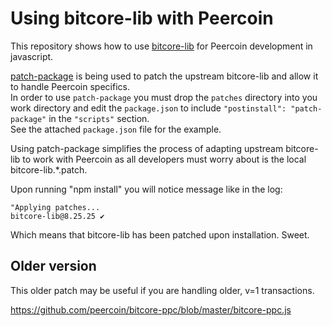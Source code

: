 # Using bitcore-lib with Peercoin

This repository shows how to use [bitcore-lib](https://github.com/bitpay/bitcore/tree/master/packages/bitcore-lib) for Peercoin development in javascript.  

[patch-package](https://www.npmjs.com/package/patch-package) is being used to patch the upstream bitcore-lib and allow it to handle Peercoin specifics.  
In order to use `patch-package` you must drop the `patches` directory into you work directory and edit the `package.json` to include `"postinstall": "patch-package"` in the `"scripts"` section.  
See the attached `package.json` file for the example.

Using patch-package simplifies the process of adapting upstream bitcore-lib to work with Peercoin as all developers must worry about is the local bitcore-lib.*.patch.

Upon running "npm install" you will notice message like in the log:
```
"Applying patches...
bitcore-lib@8.25.25 ✔
```

Which means that bitcore-lib has been patched upon installation.
Sweet.


## Older version

This older patch may be useful if you are handling older, v=1 transactions.

https://github.com/peercoin/bitcore-ppc/blob/master/bitcore-ppc.js